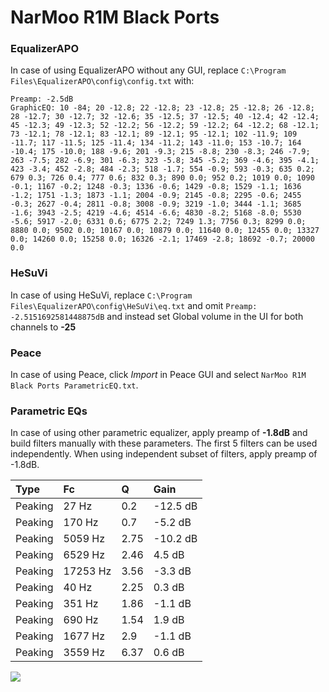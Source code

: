 # NarMoo R1M Black Ports

### EqualizerAPO
In case of using EqualizerAPO without any GUI, replace `C:\Program Files\EqualizerAPO\config\config.txt`
with:
```
Preamp: -2.5dB
GraphicEQ: 10 -84; 20 -12.8; 22 -12.8; 23 -12.8; 25 -12.8; 26 -12.8; 28 -12.7; 30 -12.7; 32 -12.6; 35 -12.5; 37 -12.5; 40 -12.4; 42 -12.4; 45 -12.3; 49 -12.3; 52 -12.2; 56 -12.2; 59 -12.2; 64 -12.2; 68 -12.1; 73 -12.1; 78 -12.1; 83 -12.1; 89 -12.1; 95 -12.1; 102 -11.9; 109 -11.7; 117 -11.5; 125 -11.4; 134 -11.2; 143 -11.0; 153 -10.7; 164 -10.4; 175 -10.0; 188 -9.6; 201 -9.3; 215 -8.8; 230 -8.3; 246 -7.9; 263 -7.5; 282 -6.9; 301 -6.3; 323 -5.8; 345 -5.2; 369 -4.6; 395 -4.1; 423 -3.4; 452 -2.8; 484 -2.3; 518 -1.7; 554 -0.9; 593 -0.3; 635 0.2; 679 0.3; 726 0.4; 777 0.6; 832 0.3; 890 0.0; 952 0.2; 1019 0.0; 1090 -0.1; 1167 -0.2; 1248 -0.3; 1336 -0.6; 1429 -0.8; 1529 -1.1; 1636 -1.2; 1751 -1.3; 1873 -1.1; 2004 -0.9; 2145 -0.8; 2295 -0.6; 2455 -0.3; 2627 -0.4; 2811 -0.8; 3008 -0.9; 3219 -1.0; 3444 -1.1; 3685 -1.6; 3943 -2.5; 4219 -4.6; 4514 -6.6; 4830 -8.2; 5168 -8.0; 5530 -5.6; 5917 -2.0; 6331 0.6; 6775 2.2; 7249 1.3; 7756 0.3; 8299 0.0; 8880 0.0; 9502 0.0; 10167 0.0; 10879 0.0; 11640 0.0; 12455 0.0; 13327 0.0; 14260 0.0; 15258 0.0; 16326 -2.1; 17469 -2.8; 18692 -0.7; 20000 0.0
```

### HeSuVi
In case of using HeSuVi, replace `C:\Program Files\EqualizerAPO\config\HeSuVi\eq.txt` and omit `Preamp:
-2.5151692581448875dB` and instead set Global volume in the UI for both channels to **-25**

### Peace
In case of using Peace, click *Import* in Peace GUI and select `NarMoo R1M Black Ports ParametricEQ.txt`.

### Parametric EQs
In case of using other parametric equalizer, apply preamp of **-1.8dB** and build filters manually
with these parameters. The first 5 filters can be used independently.
When using independent subset of filters, apply preamp of -1.8dB.

| Type    | Fc       |    Q | Gain     |
|:--------|:---------|:-----|:---------|
| Peaking | 27 Hz    | 0.2  | -12.5 dB |
| Peaking | 170 Hz   | 0.7  | -5.2 dB  |
| Peaking | 5059 Hz  | 2.75 | -10.2 dB |
| Peaking | 6529 Hz  | 2.46 | 4.5 dB   |
| Peaking | 17253 Hz | 3.56 | -3.3 dB  |
| Peaking | 40 Hz    | 2.25 | 0.3 dB   |
| Peaking | 351 Hz   | 1.86 | -1.1 dB  |
| Peaking | 690 Hz   | 1.54 | 1.9 dB   |
| Peaking | 1677 Hz  | 2.9  | -1.1 dB  |
| Peaking | 3559 Hz  | 6.37 | 0.6 dB   |

![](https://raw.githubusercontent.com/jaakkopasanen/AutoEq/master/results/innerfidelity/sbaf-serious/NarMoo%20R1M%20Black%20Ports/NarMoo%20R1M%20Black%20Ports.png)